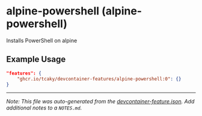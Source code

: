 
# alpine-powershell (alpine-powershell)

Installs PowerShell on alpine

## Example Usage

```json
"features": {
    "ghcr.io/tcaky/devcontainer-features/alpine-powershell:0": {}
}
```





---

_Note: This file was auto-generated from the [devcontainer-feature.json](https://github.com/tcaky/devcontainer-features/blob/main/src/alpine-powershell/devcontainer-feature.json).  Add additional notes to a `NOTES.md`._
